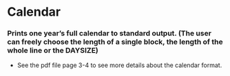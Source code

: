 # Calendar
### Prints one year’s full calendar to standard output. (The user can freely choose the length of a single block, the length of the whole line or the DAYSIZE)
 * See the pdf file page 3-4 to see more details about the calendar format.

